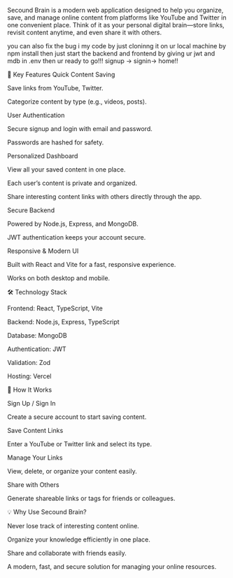 Secound Brain is a modern web application designed to help you organize, save, and manage online content from platforms like YouTube and Twitter in one convenient place. Think of it as your personal digital brain—store links, revisit content anytime, and even share it with others.

you can also fix the bug i my code by just cloninng it on ur local machine by  npm install then just start the backend and frontend by giving ur jwt and mdb in .env 
then ur ready to go!!! signup -> signin-> home!!

🌟 Key Features
Quick Content Saving

Save links from YouTube, Twitter.

Categorize content by type (e.g., videos, posts).

User Authentication

Secure signup and login with email and password.

Passwords are hashed for safety.

Personalized Dashboard

View all your saved content in one place.

Each user’s content is private and organized.

Share interesting content links with others directly through the app.

Secure Backend

Powered by Node.js, Express, and MongoDB.

JWT authentication keeps your account secure.

Responsive & Modern UI

Built with React and Vite for a fast, responsive experience.

Works on both desktop and mobile.

🛠 Technology Stack

Frontend: React, TypeScript, Vite

Backend: Node.js, Express, TypeScript

Database: MongoDB

Authentication: JWT

Validation: Zod

Hosting: Vercel

🚀 How It Works

Sign Up / Sign In

Create a secure account to start saving content.

Save Content Links

Enter a YouTube or Twitter link and select its type.

Manage Your Links

View, delete, or organize your content easily.

Share with Others

Generate shareable links or tags for friends or colleagues.

💡 Why Use Secound Brain?

Never lose track of interesting content online.

Organize your knowledge efficiently in one place.

Share and collaborate with friends easily.

A modern, fast, and secure solution for managing your online resources.
